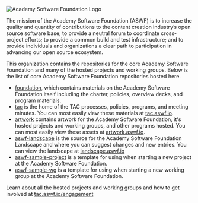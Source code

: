 ![Academy Software Foundation Logo](https://artwork.aswf.io/other/aswf/logo/aqua/aswf-logo-aqua.svg)

The mission of the Academy Software Foundation (ASWF) is to increase the quality and quantity of contributions to the content creation industry’s open source software base; to provide a neutral forum to coordinate cross-project efforts; to provide a common build and test infrastructure; and to provide individuals and organizations a clear path to participation in advancing our open source ecosystem.

This organization contains the repositories for the core Academy Software Foundation and many of the hosted projects and working groups. Below is the list of core Academy Software Foundation repositories hosted here.

- [foundation](https://github.com/AcademySoftwareFoundation/foundation), which contains materials on the Academy Software Foundation itself including the charter, policies, overview decks, and program materials.
- [tac](https://github.com/AcademySoftwareFoundation/tac) is the home of the TAC processes, policies, programs, and meeting minutes. You can most easily view these materials at [tac.aswf.io](https://tac.aswf.io).
- [artwork](https://github.com/AcademySoftwareFoundation/artwork) contains artwork for the Academy Software Foundation, it's hosted projects and working groups, and other programs hosted. You can most easily view these assets at [artwork.aswf.io](https://artwork.aswf.io).
- [aswf-landscape](https://github.com/AcademySoftwareFoundation/aswf-landscape) is the source for the Academy Software Foundation Landscape and where you can suggest changes and new entries. You can view the landscape at [landscape.aswf.io](https://landscape.aswf.io)
- [aswf-sample-project](https://github.com/AcademySoftwareFoundation/aswf-sample-project) is a template for using when starting a new project at the Academy Software Foundation.
- [aswf-sample-wg](https://github.com/AcademySoftwareFoundation/aswf-sample-wg) is a template for using when starting a new working group at the Academy Software Foundation.

Learn about all the hosted projects and working groups and how to get involved at [tac.aswf.io/engagement](https://tac.aswf.io/engagement/)
